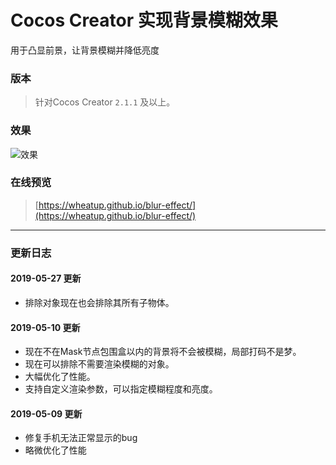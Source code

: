 # Cocos Creator 实现背景模糊效果

用于凸显前景，让背景模糊并降低亮度

### 版本

> 针对Cocos Creator `2.1.1` 及以上。

### 效果

![[效果](https://i.imgur.com/TGXDHlq.gif)](https://i.imgur.com/TGXDHlq.gif)

### 在线预览

> [https://wheatup.github.io/blur-effect/](https://wheatup.github.io/blur-effect/)

----

### 更新日志

#### 2019-05-27 更新

* 排除对象现在也会排除其所有子物体。

#### 2019-05-10 更新

* 现在不在Mask节点包围盒以内的背景将不会被模糊，局部打码不是梦。
* 现在可以排除不需要渲染模糊的对象。
* 大幅优化了性能。
* 支持自定义渲染参数，可以指定模糊程度和亮度。

#### 2019-05-09 更新

* 修复手机无法正常显示的bug
* 略微优化了性能
